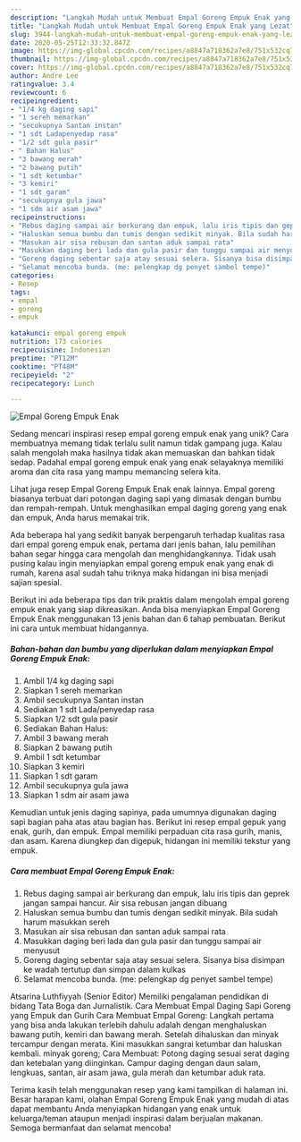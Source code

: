 ```yaml
---
description: "Langkah Mudah untuk Membuat Empal Goreng Empuk Enak yang Lezat"
title: "Langkah Mudah untuk Membuat Empal Goreng Empuk Enak yang Lezat"
slug: 3944-langkah-mudah-untuk-membuat-empal-goreng-empuk-enak-yang-lezat
date: 2020-05-25T12:33:32.847Z
image: https://img-global.cpcdn.com/recipes/a8847a718362a7e8/751x532cq70/empal-goreng-empuk-enak-foto-resep-utama.jpg
thumbnail: https://img-global.cpcdn.com/recipes/a8847a718362a7e8/751x532cq70/empal-goreng-empuk-enak-foto-resep-utama.jpg
cover: https://img-global.cpcdn.com/recipes/a8847a718362a7e8/751x532cq70/empal-goreng-empuk-enak-foto-resep-utama.jpg
author: Andre Lee
ratingvalue: 3.4
reviewcount: 6
recipeingredient:
- "1/4 kg daging sapi"
- "1 sereh memarkan"
- "secukupnya Santan instan"
- "1 sdt Ladapenyedap rasa"
- "1/2 sdt gula pasir"
- " Bahan Halus"
- "3 bawang merah"
- "2 bawang putih"
- "1 sdt ketumbar"
- "3 kemiri"
- "1 sdt garam"
- "secukupnya gula jawa"
- "1 sdm air asam jawa"
recipeinstructions:
- "Rebus daging sampai air berkurang dan empuk, lalu iris tipis dan geprek jangan sampai hancur. Air sisa rebusan jangan dibuang"
- "Haluskan semua bumbu dan tumis dengan sedikit minyak. Bila sudah harum masukkan sereh"
- "Masukan air sisa rebusan dan santan aduk sampai rata"
- "Masukkan daging beri lada dan gula pasir dan tunggu sampai air menyusut"
- "Goreng daging sebentar saja atay sesuai selera. Sisanya bisa disimpan ke wadah tertutup dan simpan dalam kulkas"
- "Selamat mencoba bunda. (me: pelengkap dg penyet sambel tempe)"
categories:
- Resep
tags:
- empal
- goreng
- empuk

katakunci: empal goreng empuk 
nutrition: 173 calories
recipecuisine: Indonesian
preptime: "PT12M"
cooktime: "PT48M"
recipeyield: "2"
recipecategory: Lunch

---
```



![Empal Goreng Empuk Enak](https://img-global.cpcdn.com/recipes/a8847a718362a7e8/751x532cq70/empal-goreng-empuk-enak-foto-resep-utama.jpg)

Sedang mencari inspirasi resep empal goreng empuk enak yang unik? Cara membuatnya memang tidak terlalu sulit namun tidak gampang juga. Kalau salah mengolah maka hasilnya tidak akan memuaskan dan bahkan tidak sedap. Padahal empal goreng empuk enak yang enak selayaknya memiliki aroma dan cita rasa yang mampu memancing selera kita.

Lihat juga resep Empal Goreng Empuk Enak enak lainnya. Empal goreng biasanya terbuat dari potongan daging sapi yang dimasak dengan bumbu dan rempah-rempah. Untuk menghasilkan empal daging goreng yang enak dan empuk, Anda harus memakai trik.

Ada beberapa hal yang sedikit banyak berpengaruh terhadap kualitas rasa dari empal goreng empuk enak, pertama dari jenis bahan, lalu pemilihan bahan segar hingga cara mengolah dan menghidangkannya. Tidak usah pusing kalau ingin menyiapkan empal goreng empuk enak yang enak di rumah, karena asal sudah tahu triknya maka hidangan ini bisa menjadi sajian spesial.


Berikut ini ada beberapa tips dan trik praktis dalam mengolah empal goreng empuk enak yang siap dikreasikan. Anda bisa menyiapkan Empal Goreng Empuk Enak menggunakan 13 jenis bahan dan 6 tahap pembuatan. Berikut ini cara untuk membuat hidangannya.

<!--inarticleads1-->

##### Bahan-bahan dan bumbu yang diperlukan dalam menyiapkan Empal Goreng Empuk Enak:

1. Ambil 1/4 kg daging sapi
1. Siapkan 1 sereh memarkan
1. Ambil secukupnya Santan instan
1. Sediakan 1 sdt Lada/penyedap rasa
1. Siapkan 1/2 sdt gula pasir
1. Sediakan  Bahan Halus:
1. Ambil 3 bawang merah
1. Siapkan 2 bawang putih
1. Ambil 1 sdt ketumbar
1. Siapkan 3 kemiri
1. Siapkan 1 sdt garam
1. Ambil secukupnya gula jawa
1. Siapkan 1 sdm air asam jawa


Kemudian untuk jenis daging sapinya, pada umumnya digunakan daging sapi bagian paha atas atau bagian has. Berikut ini resep empal gepuk yang enak, gurih, dan empuk. Empal memiliki perpaduan cita rasa gurih, manis, dan asam. Karena diungkep dan digepuk, hidangan ini memiliki tekstur yang empuk. 

<!--inarticleads2-->

##### Cara membuat Empal Goreng Empuk Enak:

1. Rebus daging sampai air berkurang dan empuk, lalu iris tipis dan geprek jangan sampai hancur. Air sisa rebusan jangan dibuang
1. Haluskan semua bumbu dan tumis dengan sedikit minyak. Bila sudah harum masukkan sereh
1. Masukan air sisa rebusan dan santan aduk sampai rata
1. Masukkan daging beri lada dan gula pasir dan tunggu sampai air menyusut
1. Goreng daging sebentar saja atay sesuai selera. Sisanya bisa disimpan ke wadah tertutup dan simpan dalam kulkas
1. Selamat mencoba bunda. (me: pelengkap dg penyet sambel tempe)


Atsarina Luthfiyyah (Senior Editor) Memiliki pengalaman pendidikan di bidang Tata Boga dan Jurnalistik. Cara Membuat Empal Daging Sapi Goreng yang Empuk dan Gurih Cara Membuat Empal Goreng: Langkah pertama yang bisa anda lakukan terlebih dahulu adalah dengan menghaluskan bawang putih, kemiri dan bawang merah. Setelah dihaluskan dan minyak tercampur dengan merata. Kini masukkan sangrai ketumbar dan haluskan kembali. minyak goreng; Cara Membuat: Potong daging sesuai serat daging dan ketebalan yang diinginkan. Campur daging dengan daun salam, lengkuas, santan, air asam jawa, gula merah dan ketumbar aduk rata. 

Terima kasih telah menggunakan resep yang kami tampilkan di halaman ini. Besar harapan kami, olahan Empal Goreng Empuk Enak yang mudah di atas dapat membantu Anda menyiapkan hidangan yang enak untuk keluarga/teman ataupun menjadi inspirasi dalam berjualan makanan. Semoga bermanfaat dan selamat mencoba!
